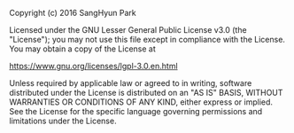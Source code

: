 Copyright (c) 2016 SangHyun Park

Licensed under the GNU Lesser General Public License v3.0 (the "License");
you may not use this file except in compliance with the License.
You may obtain a copy of the License at

https://www.gnu.org/licenses/lgpl-3.0.en.html

Unless required by applicable law or agreed to in writing, software
distributed under the License is distributed on an "AS IS" BASIS,
WITHOUT WARRANTIES OR CONDITIONS OF ANY KIND, either express or implied.
See the License for the specific language governing permissions and
limitations under the License.
